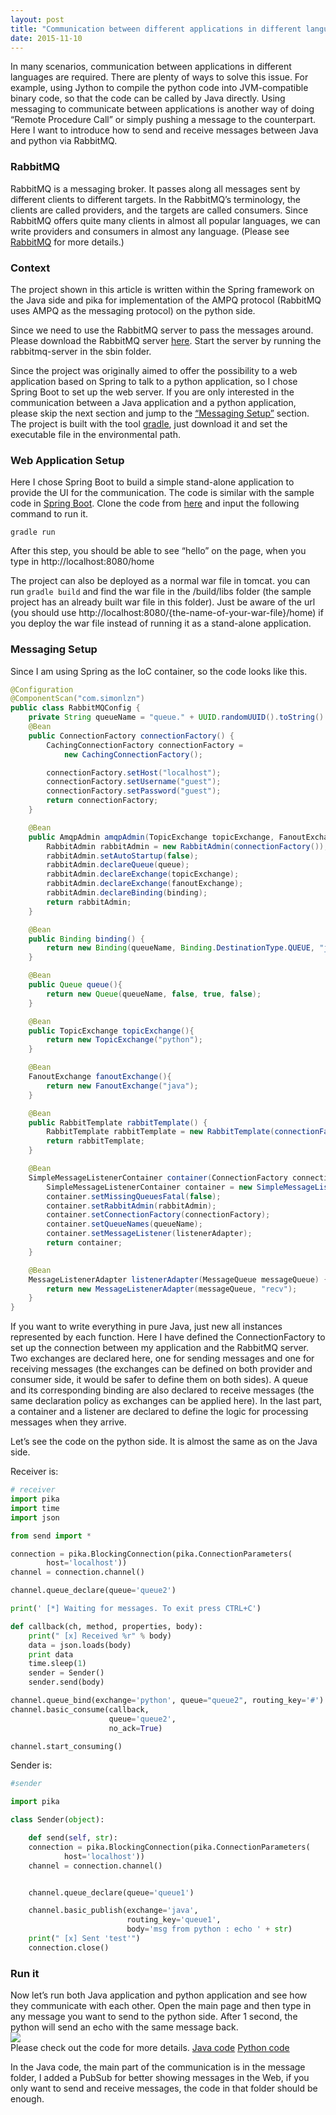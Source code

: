 ```yaml
---
layout: post
title: "Communication between different applications in different languages"
date: 2015-11-10
---
```

In many scenarios, communication between applications in different languages are required. There are plenty of ways to solve this issue. For example, using Jython to compile the python code into JVM-compatible binary code, so that the code can be called by Java directly. Using messaging to communicate between applications is another way of doing “Remote Procedure Call” or simply pushing a message to the counterpart. Here I want to introduce how to send and receive messages between Java and python via RabbitMQ.

<h3>RabbitMQ</h3>
RabbitMQ is a messaging broker. It passes along all messages sent by different clients to different targets. In the RabbitMQ’s terminology, the clients are called providers, and the targets are called consumers. Since RabbitMQ offers quite many clients in almost all popular languages, we can write providers and consumers in almost any language. (Please see <a href="https://www.rabbitmq.com/features.html">RabbitMQ</a> for more details.)

<h3>Context</h3>
The project shown in this article is written within the Spring framework on the Java side and pika for implementation of the AMPQ protocol (RabbitMQ uses AMPQ as the messaging protocol) on the python side. 

Since we need to use the RabbitMQ server to pass the messages around. Please download the RabbitMQ server <a href="https://www.rabbitmq.com/download.html">here</a>. Start the server by running the rabbitmq-server in the sbin folder.

Since the project was originally aimed to offer the possibility to a web application based on Spring to talk to a python application, so I chose Spring Boot to set up the web server. If you are only interested in the communication between a Java application and a python application, please skip the next section and jump to the <a href="#main_content">“Messaging Setup”</a> section. The project is built with the tool [gradle](https://gradle.org/), just download it and set the executable file in the environmental path.

<h3>Web Application Setup</h3>
Here I chose Spring Boot to build a simple stand-alone application to provide the UI for the communication. The code is similar with the sample code in <a href="http://spring.io/guides/gs/serving-web-content/">Spring Boot</a>. Clone the code from <a href="https://github.com/simonlzn/SpringWithGradle">here</a> and input the following command to run it. 

``` gradle run ```

After this step, you should be able to see “hello” on the page, when you type in http://localhost:8080/home

The project can also be deployed as a normal war file in tomcat. you can run  ``` gradle build ``` and find the war file in the /build/libs folder (the sample project has an already built war file in this folder). Just be aware of the url (you should use http://localhost:8080/{the-name-of-your-war-file}/home) if you deploy the war file instead of running it as a stand-alone application.

<h3 id="main_content">Messaging Setup</h3>
Since I am using Spring as the IoC container, so the code looks like this.

``` java
@Configuration
@ComponentScan("com.simonlzn")
public class RabbitMQConfig {
    private String queueName = "queue." + UUID.randomUUID().toString().replace("-","");
    @Bean
    public ConnectionFactory connectionFactory() {
        CachingConnectionFactory connectionFactory =
            new CachingConnectionFactory();

        connectionFactory.setHost("localhost");
        connectionFactory.setUsername("guest");
        connectionFactory.setPassword("guest");
        return connectionFactory;
    }

    @Bean
    public AmqpAdmin amqpAdmin(TopicExchange topicExchange, FanoutExchange fanoutExchange, Queue queue, Binding binding) {
        RabbitAdmin rabbitAdmin = new RabbitAdmin(connectionFactory());
        rabbitAdmin.setAutoStartup(false);
        rabbitAdmin.declareQueue(queue);
        rabbitAdmin.declareExchange(topicExchange);
        rabbitAdmin.declareExchange(fanoutExchange);
        rabbitAdmin.declareBinding(binding);
        return rabbitAdmin;
    }

    @Bean
    public Binding binding() {
        return new Binding(queueName, Binding.DestinationType.QUEUE, "java", "queue1",null);
    }

    @Bean
    public Queue queue(){
        return new Queue(queueName, false, true, false);
    }

    @Bean
    public TopicExchange topicExchange(){
        return new TopicExchange("python");
    }

    @Bean
    FanoutExchange fanoutExchange(){
        return new FanoutExchange("java");
    }

    @Bean
    public RabbitTemplate rabbitTemplate() {
        RabbitTemplate rabbitTemplate = new RabbitTemplate(connectionFactory());
        return rabbitTemplate;
    }

    @Bean
	SimpleMessageListenerContainer container(ConnectionFactory connectionFactory, MessageListenerAdapter listenerAdapter, RabbitAdmin rabbitAdmin) throws IOException {
		SimpleMessageListenerContainer container = new SimpleMessageListenerContainer();
        container.setMissingQueuesFatal(false);
        container.setRabbitAdmin(rabbitAdmin);
		container.setConnectionFactory(connectionFactory);
		container.setQueueNames(queueName);
		container.setMessageListener(listenerAdapter);
		return container;
	}

	@Bean
	MessageListenerAdapter listenerAdapter(MessageQueue messageQueue) {
        return new MessageListenerAdapter(messageQueue, "recv");
	}
}
```

If you want to write everything in pure Java, just new all instances represented by each function.
Here I have defined the ConnectionFactory to set up the connection between my application and the RabbitMQ server. Two exchanges are declared here, one for sending messages and one for receiving messages (the exchanges can be defined on both provider and consumer side, it would be safer to define them on both sides). A queue and its corresponding binding are also declared to receive messages (the same declaration policy as exchanges can be applied here). In the last part, a container and a listener are declared to define the logic for processing messages when they arrive. 

Let’s see the code on the python side. 
It is almost the same as on the Java side. 

Receiver is:

``` python
# receiver
import pika
import time
import json

from send import *

connection = pika.BlockingConnection(pika.ConnectionParameters(
        host='localhost'))
channel = connection.channel()

channel.queue_declare(queue='queue2')

print(' [*] Waiting for messages. To exit press CTRL+C')

def callback(ch, method, properties, body):
    print(" [x] Received %r" % body)
    data = json.loads(body)
    print data
    time.sleep(1)
    sender = Sender()
    sender.send(body)

channel.queue_bind(exchange='python', queue="queue2", routing_key='#')
channel.basic_consume(callback,
                      queue='queue2',
                      no_ack=True)

channel.start_consuming()

```

Sender is:

``` python
#sender

import pika

class Sender(object):

    def send(self, str):
	connection = pika.BlockingConnection(pika.ConnectionParameters(
        	host='localhost'))
	channel = connection.channel()


	channel.queue_declare(queue='queue1')

	channel.basic_publish(exchange='java',
        	              routing_key='queue1',
                	      body='msg from python : echo ' + str)
	print(" [x] Sent 'test'")
	connection.close()
```

<h3>Run it</h3>
Now let’s run both Java application and python application and see how they communicate with each other.
Open the main page and then type in any message you want to send to the python side. After 1 second, the python will send an echo with the same message back.
<div>
    <img src="/images/post/java_python_comm.png" />
</div>
Please check out the code for more details. 
<a href="https://github.com/simonlzn/SpringWithRabbitMQ">Java code</a>  <a href="https://github.com/simonlzn/PythonRabbitMQTest">Python code</a>

In the Java code, the main part of the communication is in the message folder, I added a PubSub for better showing messages in the Web, if you only want to send and receive messages, the code in that folder should be enough.
